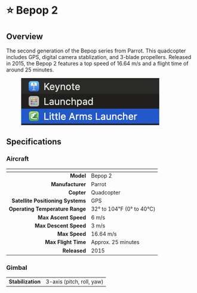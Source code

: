 # ⭐ Bepop 2

## Overview

The second generation of the Bepop series from Parrot.  This quadcopter includes GPS, digital camera stablization, and 3-blade propellers.  Released in 2015, the Bepop 2 features a top speed of 16.64 m/s and a flight time of around 25 minutes.

<figure><img src="../../.gitbook/assets/image (7).png" alt=""><figcaption></figcaption></figure>

## Specifications

### Aircraft

<table data-full-width="false"><thead><tr><th align="right"></th><th></th></tr></thead><tbody><tr><td align="right"><strong>Model</strong></td><td>Bepop 2</td></tr><tr><td align="right"><strong>Manufacturer</strong></td><td>Parrot</td></tr><tr><td align="right"><strong>Copter</strong></td><td>Quadcopter</td></tr><tr><td align="right"><strong>Satellite Positioning Systems</strong></td><td>GPS</td></tr><tr><td align="right"><strong>Operating Temperature Range</strong></td><td>32° to 104℉ (0° to 40℃)</td></tr><tr><td align="right"><strong>Max Ascent Speed</strong></td><td>6 m/s</td></tr><tr><td align="right"><strong>Max Descent Speed</strong></td><td>3 m/s</td></tr><tr><td align="right"><strong>Max Speed</strong></td><td>16.64 m/s</td></tr><tr><td align="right"><strong>Max Flight Time</strong></td><td>Approx. 25 minutes</td></tr><tr><td align="right"><strong>Released</strong></td><td>2015</td></tr></tbody></table>

### Gimbal

|                   |                           |
| ----------------: | ------------------------- |
| **Stabilization** | 3-axis (pitch, roll, yaw) |
